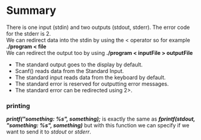 # Summary
There is one input (stdin) and two outputs (stdout, stderr).
The error code for the stderr is 2.  
We can redirect data into the stdin by using the < operator so for example **./program < file**  
We can redirect the output too by using **./program < inputFile > outputFile**  

- The standard output goes to the display by default.
- Scanf() reads data from the Standard Input.
- The standard input reads data from the keyboard by default.
- The standard error is reserved for outputting error messages.
- The standard error can be redirected using 2>.

### printing
***printf("something: %s", something);*** is exactly the same as
***fprintf(stdout, "something: %s", something)*** but with this function we can specify if we want to send it to *stdout* or *stderr*.

 